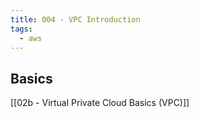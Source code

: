 ```yaml
---
title: 004 - VPC Introduction
tags:
  - aws
---
```

 ## Basics

[[02b - Virtual Private Cloud Basics (VPC)]]